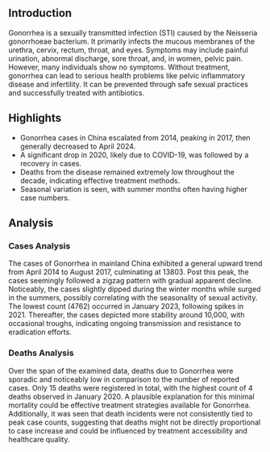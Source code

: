 ## Introduction

Gonorrhea is a sexually transmitted infection (STI) caused by the Neisseria gonorrhoeae bacterium. It primarily infects the mucous membranes of the urethra, cervix, rectum, throat, and eyes. Symptoms may include painful urination, abnormal discharge, sore throat, and, in women, pelvic pain. However, many individuals show no symptoms. Without treatment, gonorrhea can lead to serious health problems like pelvic inflammatory disease and infertility. It can be prevented through safe sexual practices and successfully treated with antibiotics.

## Highlights

- Gonorrhea cases in China escalated from 2014, peaking in 2017, then generally decreased to April 2024. <br/>
- A significant drop in 2020, likely due to COVID-19, was followed by a recovery in cases. <br/>
- Deaths from the disease remained extremely low throughout the decade, indicating effective treatment methods. <br/>
- Seasonal variation is seen, with summer months often having higher case numbers. <br/>

## Analysis

### Cases Analysis
The cases of Gonorrhea in mainland China exhibited a general upward trend from April 2014 to August 2017, culminating at 13803. Post this peak, the cases seemingly followed a zigzag pattern with gradual apparent decline. Noticeably, the cases slightly dipped during the winter months while surged in the summers, possibly correlating with the seasonality of sexual activity. The lowest count (4762) occurred in January 2023, following spikes in 2021. Thereafter, the cases depicted more stability around 10,000, with occasional troughs, indicating ongoing transmission and resistance to eradication efforts.

### Deaths Analysis
Over the span of the examined data, deaths due to Gonorrhea were sporadic and noticeably low in comparison to the number of reported cases. Only 15 deaths were registered in total, with the highest count of 4 deaths observed in January 2020. A plausible explanation for this minimal mortality could be effective treatment strategies available for Gonorrhea. Additionally, it was seen that death incidents were not consistently tied to peak case counts, suggesting that deaths might not be directly proportional to case increase and could be influenced by treatment accessibility and healthcare quality.
